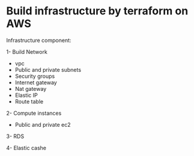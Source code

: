 # Build infrastructure by terraform on AWS

Infrastructure component:

1- Build Network
* vpc
* Public and private subnets
* Security groups
* Internet gateway
* Nat gateway 
* Elastic IP 
* Route table 

2- Compute instances
* Public and private ec2

3- RDS 

4- Elastic cashe
